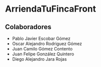 # ArriendaTuFincaFront
## Colaboradores
- Pablo Javier Escobar Gómez
- Oscar Alejandro Rodriguez Gómez
- Juan Camilo Gómez Contento
- Juan Felipe González Quintero
- Diego Alejandro Jara Rojas

